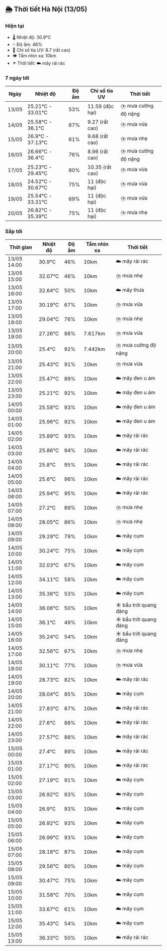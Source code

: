## 🌦️ Thời tiết Hà Nội (13/05)

### Hiện tại

- 🌡️ Nhiệt độ: 30.9℃
- 💦 Độ ẩm: 46%
- 🌟 Chỉ số tia UV: 8.7 (rất cao)
- 👁️ Tầm nhìn xa: 10km
- ☂️ Thời tiết: ☁️ mây rải rác

### 7 ngày tới

| Ngày | Nhiệt độ | Độ ẩm | Chỉ số tia UV | Thời tiết |
| --- | --- | --- | --- | --- |
| 13/05 | 25.21℃ - 33.01℃ | 53% | 11.59 (độc hại) | ⛈️ mưa cường độ nặng |
| 14/05 | 25.58℃ - 36.1℃ | 67% | 9.27 (rất cao) | ⛈️ mưa vừa |
| 15/05 | 26.9℃ - 37.13℃ | 61% | 9.68 (rất cao) | ⛈️ mưa nhẹ |
| 16/05 | 26.66℃ - 36.4℃ | 76% | 8.96 (rất cao) | ⛈️ mưa cường độ nặng |
| 17/05 | 25.23℃ - 29.45℃ | 80% | 10.35 (rất cao) | ⛈️ mưa vừa |
| 18/05 | 24.52℃ - 30.67℃ | 75% | 11 (độc hại) | ⛈️ mưa vừa |
| 19/05 | 25.54℃ - 33.31℃ | 69% | 11 (độc hại) | ⛈️ mưa vừa |
| 20/05 | 26.82℃ - 35.39℃ | 75% | 11 (độc hại) | ⛈️ mưa nhẹ |

### Sắp tới

| Thời gian | Nhiệt độ | Độ ẩm | Tầm nhìn xa | Thời tiết |
| --- | --- | --- | --- | --- |
| 13/05 14:00 | 30.9℃ | 46% | 10km | ☁️ mây rải rác |
| 13/05 15:00 | 32.07℃ | 46% | 10km | ⛈️ mưa nhẹ |
| 13/05 16:00 | 32.64℃ | 50% | 10km | ☁️ mây thưa |
| 13/05 17:00 | 30.19℃ | 67% | 10km | ⛈️ mưa vừa |
| 13/05 18:00 | 29.04℃ | 76% | 10km | ⛈️ mưa nhẹ |
| 13/05 19:00 | 27.26℃ | 88% | 7.617km | ⛈️ mưa vừa |
| 13/05 20:00 | 25.4℃ | 92% | 7.442km | ⛈️ mưa cường độ nặng |
| 13/05 21:00 | 25.43℃ | 91% | 10km | ⛈️ mưa vừa |
| 13/05 22:00 | 25.47℃ | 89% | 10km | ☁️ mây đen u ám |
| 13/05 23:00 | 25.21℃ | 92% | 10km | ☁️ mây đen u ám |
| 14/05 00:00 | 25.58℃ | 93% | 10km | ☁️ mây đen u ám |
| 14/05 01:00 | 25.96℃ | 92% | 10km | ☁️ mây đen u ám |
| 14/05 02:00 | 25.89℃ | 93% | 10km | ☁️ mây rải rác |
| 14/05 03:00 | 25.86℃ | 94% | 10km | ☁️ mây rải rác |
| 14/05 04:00 | 25.8℃ | 95% | 10km | ☁️ mây rải rác |
| 14/05 05:00 | 25.6℃ | 96% | 10km | ☁️ mây rải rác |
| 14/05 06:00 | 25.94℃ | 95% | 10km | ☁️ mây rải rác |
| 14/05 07:00 | 27.2℃ | 89% | 10km | ⛈️ mưa nhẹ |
| 14/05 08:00 | 28.05℃ | 86% | 10km | ⛈️ mưa nhẹ |
| 14/05 09:00 | 29.29℃ | 79% | 10km | ☁️ mây cụm |
| 14/05 10:00 | 30.24℃ | 75% | 10km | ☁️ mây cụm |
| 14/05 11:00 | 32.03℃ | 67% | 10km | ☁️ mây cụm |
| 14/05 12:00 | 34.11℃ | 58% | 10km | ☁️ mây cụm |
| 14/05 13:00 | 35.36℃ | 53% | 10km | ☁️ mây cụm |
| 14/05 14:00 | 36.06℃ | 50% | 10km | ☀️ bầu trời quang đãng |
| 14/05 15:00 | 36.1℃ | 49% | 10km | ☀️ bầu trời quang đãng |
| 14/05 16:00 | 35.24℃ | 54% | 10km | ☀️ bầu trời quang đãng |
| 14/05 17:00 | 32.56℃ | 67% | 10km | ⛈️ mưa nhẹ |
| 14/05 18:00 | 30.11℃ | 77% | 10km | ⛈️ mưa vừa |
| 14/05 19:00 | 28.73℃ | 82% | 10km | ☁️ mây rải rác |
| 14/05 20:00 | 28.04℃ | 85% | 10km | ☁️ mây cụm |
| 14/05 21:00 | 27.83℃ | 87% | 10km | ☁️ mây rải rác |
| 14/05 22:00 | 27.6℃ | 88% | 10km | ☁️ mây rải rác |
| 14/05 23:00 | 27.57℃ | 88% | 10km | ☁️ mây rải rác |
| 15/05 00:00 | 27.4℃ | 89% | 10km | ☁️ mây rải rác |
| 15/05 01:00 | 27.17℃ | 90% | 10km | ☁️ mây rải rác |
| 15/05 02:00 | 27.19℃ | 91% | 10km | ☁️ mây cụm |
| 15/05 03:00 | 26.92℃ | 93% | 10km | ☁️ mây cụm |
| 15/05 04:00 | 26.9℃ | 93% | 10km | ☁️ mây cụm |
| 15/05 05:00 | 26.92℃ | 93% | 10km | ☁️ mây cụm |
| 15/05 06:00 | 26.99℃ | 93% | 10km | ☁️ mây cụm |
| 15/05 07:00 | 28.18℃ | 87% | 10km | ☁️ mây cụm |
| 15/05 08:00 | 29.56℃ | 80% | 10km | ☁️ mây cụm |
| 15/05 09:00 | 30.47℃ | 75% | 10km | ☁️ mây cụm |
| 15/05 10:00 | 31.58℃ | 70% | 10km | ☁️ mây cụm |
| 15/05 11:00 | 33.67℃ | 61% | 10km | ☁️ mây cụm |
| 15/05 12:00 | 35.43℃ | 54% | 10km | ☁️ mây cụm |
| 15/05 13:00 | 36.33℃ | 50% | 10km | ☁️ mây rải rác |
